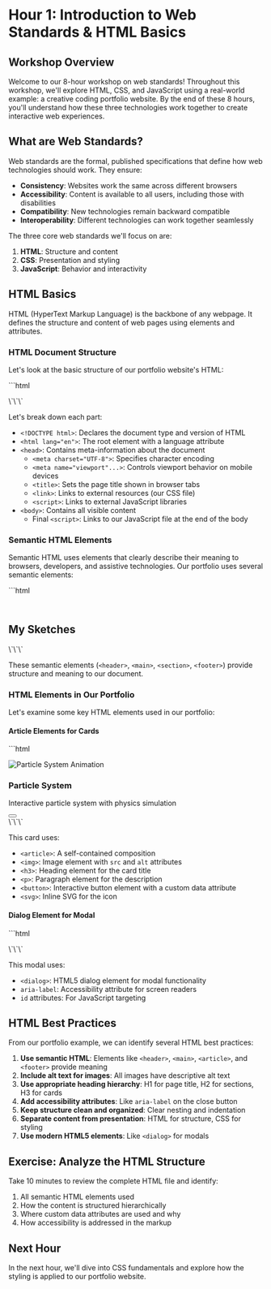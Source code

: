 # Hour 1: Introduction to Web Standards & HTML Basics

## Workshop Overview

Welcome to our 8-hour workshop on web standards! Throughout this workshop, we'll explore HTML, CSS, and JavaScript using a real-world example: a creative coding portfolio website. By the end of these 8 hours, you'll understand how these three technologies work together to create interactive web experiences.

## What are Web Standards?

Web standards are the formal, published specifications that define how web technologies should work. They ensure:

- **Consistency**: Websites work the same across different browsers
- **Accessibility**: Content is available to all users, including those with disabilities
- **Compatibility**: New technologies remain backward compatible
- **Interoperability**: Different technologies can work together seamlessly

The three core web standards we'll focus on are:

1. **HTML**: Structure and content
2. **CSS**: Presentation and styling
3. **JavaScript**: Behavior and interactivity

## HTML Basics

HTML (HyperText Markup Language) is the backbone of any webpage. It defines the structure and content of web pages using elements and attributes.

### HTML Document Structure

Let's look at the basic structure of our portfolio website's HTML:

\`\`\`html
<!DOCTYPE html>
<html lang="en">
<head>
    <meta charset="UTF-8">
    <meta name="viewport" content="width=device-width, initial-scale=1.0">
    <title>Creative Coding Portfolio</title>
    <link rel="stylesheet" href="css/styles.css">
    <script src="https://cdnjs.cloudflare.com/ajax/libs/p5.js/1.7.0/p5.min.js"></script>
</head>
<body>
    <!-- Content goes here -->
    <script src="js/script.js"></script>
</body>
</html>
\`\`\`

Let's break down each part:

- `<!DOCTYPE html>`: Declares the document type and version of HTML
- `<html lang="en">`: The root element with a language attribute
- `<head>`: Contains meta-information about the document
  - `<meta charset="UTF-8">`: Specifies character encoding
  - `<meta name="viewport"...>`: Controls viewport behavior on mobile devices
  - `<title>`: Sets the page title shown in browser tabs
  - `<link>`: Links to external resources (our CSS file)
  - `<script>`: Links to external JavaScript libraries
- `<body>`: Contains all visible content
  - Final `<script>`: Links to our JavaScript file at the end of the body

### Semantic HTML Elements

Semantic HTML uses elements that clearly describe their meaning to browsers, developers, and assistive technologies. Our portfolio uses several semantic elements:

\`\`\`html
<header class="header">
    <!-- Header content -->
</header>

<main class="main">
    <!-- Main content -->
    <section class="portfolio">
        <h2 class="portfolio__title">My Sketches</h2>
        <!-- Portfolio content -->
    </section>
</main>

<footer class="footer">
    <!-- Footer content -->
</footer>
\`\`\`

These semantic elements (`<header>`, `<main>`, `<section>`, `<footer>`) provide structure and meaning to our document.

### HTML Elements in Our Portfolio

Let's examine some key HTML elements used in our portfolio:

#### Article Elements for Cards

\`\`\`html
<article class="card">
    <div class="card__preview">
        <img src="/img/sketch-01.png" 
             alt="Particle System Animation" 
             class="card__image">
    </div>
    <div class="card__content">
        <h3 class="card__title">Particle System</h3>
        <p class="card__description">Interactive particle system with physics simulation</p>
    </div>
    <div class="card__footer">
        <button class="btn btn--primary" data-sketch="particle-system">
            <svg class="btn__icon" viewBox="0 0 24 24" fill="none" stroke="currentColor">
                <path d="M7 17L17 7M17 7H7M17 7V17"></path>
            </svg>
        </button>
    </div>
</article>
\`\`\`

This card uses:
- `<article>`: A self-contained composition
- `<img>`: Image element with `src` and `alt` attributes
- `<h3>`: Heading element for the card title
- `<p>`: Paragraph element for the description
- `<button>`: Interactive button element with a custom data attribute
- `<svg>`: Inline SVG for the icon

#### Dialog Element for Modal

\`\`\`html
<dialog class="modal" id="sketch-modal">
    <div class="modal__content">
        <header class="modal__header">
            <h2 class="modal__title" id="modal-title">Sketch Title</h2>
            <button class="modal__close" id="close-modal" aria-label="Close modal">
                <svg viewBox="0 0 24 24" fill="none" stroke="currentColor">
                    <line x1="18" y1="6" x2="6" y2="18"></line>
                    <line x1="6" y1="6" x2="18" y2="18"></line>
                </svg>
            </button>
        </header>
        <div class="modal__body">
            <div class="modal__sketch-container" id="sketch-container">
                <!-- p5.js sketch will be inserted here -->
            </div>
        </div>
    </div>
</dialog>
\`\`\`

This modal uses:
- `<dialog>`: HTML5 dialog element for modal functionality
- `aria-label`: Accessibility attribute for screen readers
- `id` attributes: For JavaScript targeting

## HTML Best Practices

From our portfolio example, we can identify several HTML best practices:

1. **Use semantic HTML**: Elements like `<header>`, `<main>`, `<article>`, and `<footer>` provide meaning
2. **Include alt text for images**: All images have descriptive alt text
3. **Use appropriate heading hierarchy**: H1 for page title, H2 for sections, H3 for cards
4. **Add accessibility attributes**: Like `aria-label` on the close button
5. **Keep structure clean and organized**: Clear nesting and indentation
6. **Separate content from presentation**: HTML for structure, CSS for styling
7. **Use modern HTML5 elements**: Like `<dialog>` for modals

## Exercise: Analyze the HTML Structure

Take 10 minutes to review the complete HTML file and identify:
1. All semantic HTML elements used
2. How the content is structured hierarchically
3. Where custom data attributes are used and why
4. How accessibility is addressed in the markup

## Next Hour

In the next hour, we'll dive into CSS fundamentals and explore how the styling is applied to our portfolio website.
